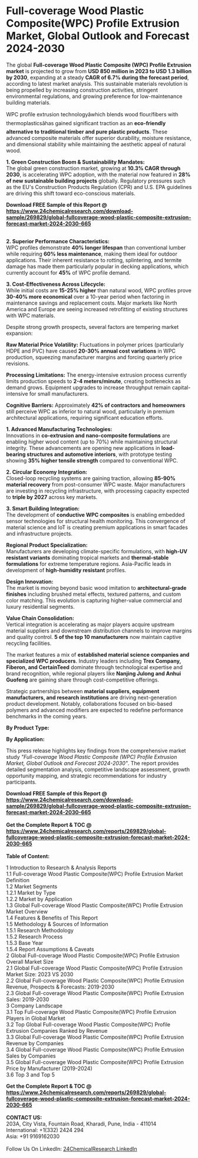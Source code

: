 <h1>Full-coverage Wood Plastic Composite(WPC) Profile Extrusion Market, Global Outlook and Forecast 2024-2030</h1><p>The global <strong>Full-coverage Wood Plastic Composite (WPC) Profile Extrusion market</strong> is projected to grow from <strong>USD 850 million in 2023 to USD 1.3 billion by 2030</strong>, expanding at a steady <strong>CAGR of 6.7% during the forecast period</strong>, according to latest market analysis. This sustainable materials revolution is being propelled by increasing construction activities, stringent environmental regulations, and growing preference for low-maintenance building materials.</p><p>WPC profile extrusion technologyâwhich blends wood flour/fibers with thermoplasticsâhas gained significant traction as an <strong>eco-friendly alternative to traditional timber and pure plastic products</strong>. These advanced composite materials offer superior durability, moisture resistance, and dimensional stability while maintaining the aesthetic appeal of natural wood.</p><p><strong>1. Green Construction Boom &amp; Sustainability Mandates:</strong><br>
The global green construction market, growing at <strong>10.3% CAGR through 2030</strong>, is accelerating WPC adoption, with the material now featured in <strong>28% of new sustainable building projects</strong> globally. Regulatory pressures such as the EU's Construction Products Regulation (CPR) and U.S. EPA guidelines are driving this shift toward eco-conscious materials.</p><div><b>Download FREE Sample of this Report @ 
            <a href="https://www.24chemicalresearch.com/download-sample/269829/global-fullcoverage-wood-plastic-composite-extrusion-forecast-market-2024-2030-665">
            https://www.24chemicalresearch.com/download-sample/269829/global-fullcoverage-wood-plastic-composite-extrusion-forecast-market-2024-2030-665</a></b></div><br><p><strong>2. Superior Performance Characteristics:</strong><br>
WPC profiles demonstrate <strong>40% longer lifespan</strong> than conventional lumber while requiring <strong>60% less maintenance</strong>, making them ideal for outdoor applications. Their inherent resistance to rotting, splintering, and termite damage has made them particularly popular in decking applications, which currently account for <strong>45%</strong> of WPC profile demand.</p><p><strong>3. Cost-Effectiveness Across Lifecycle:</strong><br>
While initial costs are <strong>15-25% higher</strong> than natural wood, WPC profiles prove <strong>30-40% more economical</strong> over a 10-year period when factoring in maintenance savings and replacement costs. Major markets like North America and Europe are seeing increased retrofitting of existing structures with WPC materials.</p><p>Despite strong growth prospects, several factors are tempering market expansion:</p><p><strong>Raw Material Price Volatility:</strong> Fluctuations in polymer prices (particularly HDPE and PVC) have caused <strong>20-30% annual cost variations</strong> in WPC production, squeezing manufacturer margins and forcing quarterly price revisions.</p><p><strong>Processing Limitations:</strong> The energy-intensive extrusion process currently limits production speeds to <strong>2-4 meters/minute</strong>, creating bottlenecks as demand grows. Equipment upgrades to increase throughput remain capital-intensive for small manufacturers.</p><p><strong>Cognitive Barriers:</strong> Approximately <strong>42% of contractors and homeowners</strong> still perceive WPC as inferior to natural wood, particularly in premium architectural applications, requiring significant education efforts.</p><p><strong>1. Advanced Manufacturing Technologies:</strong><br>
Innovations in <strong>co-extrusion and nano-composite formulations</strong> are enabling higher wood content (up to 70%) while maintaining structural integrity. These advancements are opening new applications in <strong>load-bearing structures and automotive interiors</strong>, with prototype testing showing <strong>35% higher tensile strength</strong> compared to conventional WPC.</p><p><strong>2. Circular Economy Integration:</strong><br>
Closed-loop recycling systems are gaining traction, allowing <strong>85-90% material recovery</strong> from post-consumer WPC waste. Major manufacturers are investing in recycling infrastructure, with processing capacity expected to <strong>triple by 2027</strong> across key markets.</p><p><strong>3. Smart Building Integration:</strong><br>
The development of <strong>conductive WPC composites</strong> is enabling embedded sensor technologies for structural health monitoring. This convergence of material science and IoT is creating premium applications in smart facades and infrastructure projects.</p><p><strong>Regional Product Specialization:</strong><br>
	Manufacturers are developing climate-specific formulations, with <strong>high-UV resistant variants</strong> dominating tropical markets and <strong>thermal-stable formulations</strong> for extreme temperature regions. Asia-Pacific leads in development of <strong>high-humidity resistant</strong> profiles.</p><p><strong>Design Innovation:</strong><br>
	The market is moving beyond basic wood imitation to <strong>architectural-grade finishes</strong> including brushed metal effects, textured patterns, and custom color matching. This evolution is capturing higher-value commercial and luxury residential segments.</p><p><strong>Value Chain Consolidation:</strong><br>
	Vertical integration is accelerating as major players acquire upstream material suppliers and downstream distribution channels to improve margins and quality control. <strong>5 of the top 10 manufacturers</strong> now maintain captive recycling facilities.</p><p>The market features a mix of <strong>established material science companies and specialized WPC producers</strong>. Industry leaders including <strong>Trex Company, Fiberon, and CertainTeed</strong> dominate through technological expertise and brand recognition, while regional players like <strong>Nanjing Julong and Anhui Guofeng</strong> are gaining share through cost-competitive offerings.</p><p>Strategic partnerships between <strong>material suppliers, equipment manufacturers, and research institutions</strong> are driving next-generation product development. Notably, collaborations focused on bio-based polymers and advanced modifiers are expected to redefine performance benchmarks in the coming years.</p><p><strong>By Product Type:</strong></p><p><strong>By Application:</strong></p><p>This press release highlights key findings from the comprehensive market study <em>"Full-coverage Wood Plastic Composite (WPC) Profile Extrusion Market, Global Outlook and Forecast 2024-2030"</em>. The report provides detailed segmentation analysis, competitive landscape assessment, growth opportunity mapping, and strategic recommendations for industry participants.</p><div><b>Download FREE Sample of this Report @ 
            <a href="https://www.24chemicalresearch.com/download-sample/269829/global-fullcoverage-wood-plastic-composite-extrusion-forecast-market-2024-2030-665">
            https://www.24chemicalresearch.com/download-sample/269829/global-fullcoverage-wood-plastic-composite-extrusion-forecast-market-2024-2030-665</a></b></div><br><div><b>Get the Complete Report & TOC @ 
            <a href="https://www.24chemicalresearch.com/reports/269829/global-fullcoverage-wood-plastic-composite-extrusion-forecast-market-2024-2030-665">
            https://www.24chemicalresearch.com/reports/269829/global-fullcoverage-wood-plastic-composite-extrusion-forecast-market-2024-2030-665</a></b></div><br>
            <b>Table of Content:</b><p>1 Introduction to Research & Analysis Reports<br />
    1.1 Full-coverage Wood Plastic Composite(WPC) Profile Extrusion Market Definition<br />
    1.2 Market Segments<br />
        1.2.1 Market by Type<br />
        1.2.2 Market by Application<br />
    1.3 Global Full-coverage Wood Plastic Composite(WPC) Profile Extrusion Market Overview<br />
    1.4 Features & Benefits of This Report<br />
    1.5 Methodology & Sources of Information<br />
        1.5.1 Research Methodology<br />
        1.5.2 Research Process<br />
        1.5.3 Base Year<br />
        1.5.4 Report Assumptions & Caveats<br />
2 Global Full-coverage Wood Plastic Composite(WPC) Profile Extrusion Overall Market Size<br />
    2.1 Global Full-coverage Wood Plastic Composite(WPC) Profile Extrusion Market Size: 2023 VS 2030<br />
    2.2 Global Full-coverage Wood Plastic Composite(WPC) Profile Extrusion Revenue, Prospects & Forecasts: 2019-2030<br />
    2.3 Global Full-coverage Wood Plastic Composite(WPC) Profile Extrusion Sales: 2019-2030<br />
3 Company Landscape<br />
    3.1 Top Full-coverage Wood Plastic Composite(WPC) Profile Extrusion Players in Global Market<br />
    3.2 Top Global Full-coverage Wood Plastic Composite(WPC) Profile Extrusion Companies Ranked by Revenue<br />
    3.3 Global Full-coverage Wood Plastic Composite(WPC) Profile Extrusion Revenue by Companies<br />
    3.4 Global Full-coverage Wood Plastic Composite(WPC) Profile Extrusion Sales by Companies<br />
    3.5 Global Full-coverage Wood Plastic Composite(WPC) Profile Extrusion Price by Manufacturer (2019-2024)<br />
    3.6 Top 3 and Top 5</p><div><b>Get the Complete Report & TOC @ 
            <a href="https://www.24chemicalresearch.com/reports/269829/global-fullcoverage-wood-plastic-composite-extrusion-forecast-market-2024-2030-665">
            https://www.24chemicalresearch.com/reports/269829/global-fullcoverage-wood-plastic-composite-extrusion-forecast-market-2024-2030-665</a></b></div><br><b>CONTACT US:</b><br>
            203A, City Vista, Fountain Road, Kharadi, Pune, India - 411014<br>
            International: +1(332) 2424 294<br>
            Asia: +91 9169162030 <br><br>
            Follow Us On LinkedIn: <a href="https://www.linkedin.com/company/24chemicalresearch/">24ChemicalResearch LinkedIn</a>